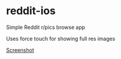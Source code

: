 # reddit-ios
Simple Reddit r/pics browse app

Uses force touch for showing full res images

[Screenshot](http://i.imgur.com/dNYswmI.gif)
